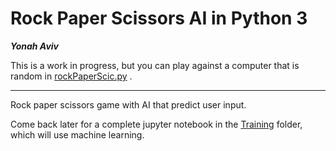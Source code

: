 # Rock Paper Scissors AI in Python 3

***Yonah Aviv***



  


This is a work in progress, but you can play against a computer that is random in [rockPaperScic.py](rockPaperScic.py)
.


  




----

Rock paper scissors game with AI that predict user input.

Come back later for a complete jupyter notebook in the [Training](Training) folder, which will use machine learning.


